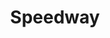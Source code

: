 ---
title: "Speedway"
url: /jacksonville/speedway-regency-square-boulevard-north/
shop: Lebensmittel
---